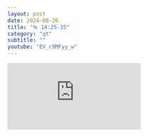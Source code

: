 ```yaml
---
layout: post
date: 2024-08-26
title: "눅 14:25-35"
category: "qt"
subtitle: ""
youtube: "EV_c9MFyy_w"
---
```


<div class="youtube margin-large">
    <iframe src="https://www.youtube.com/embed/EV_c9MFyy_w" title="YouTube video player" frameborder="0" allow="accelerometer; autoplay; clipboard-write; encrypted-media; gyroscope; picture-in-picture; web-share" allowfullscreen></iframe>
</div>

